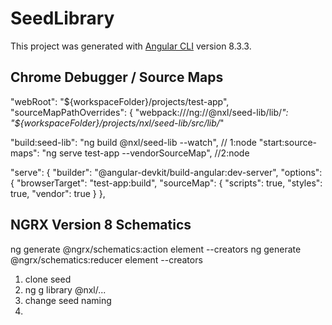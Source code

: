 # SeedLibrary

This project was generated with [Angular CLI](https://github.com/angular/angular-cli) version 8.3.3.

## Chrome Debugger / Source Maps

 "webRoot": "${workspaceFolder}/projects/test-app",
            "sourceMapPathOverrides": {
              "webpack:///ng://@nxl/seed-lib/lib/*": "${workspaceFolder}/projects/nxl/seed-lib/src/lib/*"


  "build:seed-lib": "ng build @nxl/seed-lib --watch",    // 1:node
    "start:source-maps": "ng serve test-app --vendorSourceMap",  //2:node

 "serve": {
          "builder": "@angular-devkit/build-angular:dev-server",
          "options": {
            "browserTarget": "test-app:build",
            "sourceMap": {
              "scripts": true,
              "styles": true,
              "vendor": true
            }
          },


## NGRX Version 8 Schematics
ng generate @ngrx/schematics:action element --creators
ng generate @ngrx/schematics:reducer element --creators

1. clone seed
2. ng g library @nxl/...
3. change seed naming
4. 

